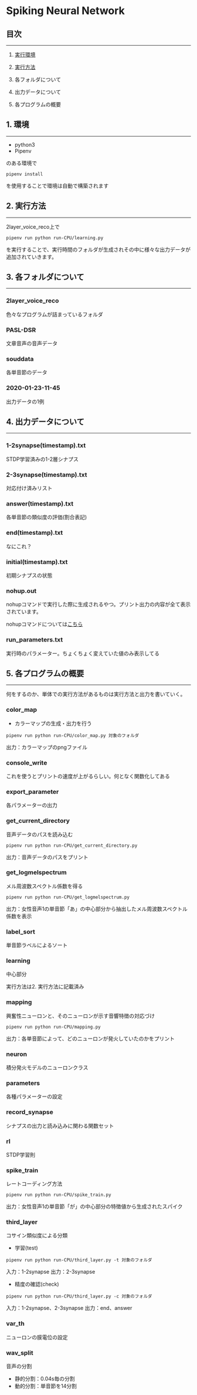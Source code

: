 # Spiking Neural Network

## 目次
---
1. [実行環境](https://github.com/cuculu321/snn-thesis/tree/make_readme#1-%E7%92%B0%E5%A2%83)

1. [実行方法](https://github.com/cuculu321/snn-thesis/tree/make_readme#2-実行方法)

1. 各フォルダについて

1. 出力データについて

1. 各プログラムの概要

## 1. 環境
---
* python3
* Pipenv

のある環境で
```
pipenv install
```
を使用することで環境は自動で構築されます

## 2. 実行方法
---

2layer_voice_reco上で
```
pipenv run python run-CPU/learning.py
```
を実行することで、実行時間のフォルダが生成されその中に様々な出力データが追加されていきます。

## 3. 各フォルダについて
---
### 2layer_voice_reco
色々なプログラムが詰まっているフォルダ

### PASL-DSR
文章音声の音声データ

### souddata
各単音節のデータ

### 2020-01-23-11-45
出力データの1例


## 4. 出力データについて
---

### 1-2synapse(timestamp).txt
STDP学習済みの1-2層シナプス

### 2-3synapse(timestamp).txt
対応付け済みリスト

### answer(timestamp).txt
各単音節の類似度の評価(割合表記)

### end(timestamp).txt
なにこれ？

### initial(timestamp).txt
初期シナプスの状態

### nohup.out
nohupコマンドで実行した際に生成されるやつ。プリント出力の内容が全て表示されています。

nohupコマンドについては[こちら](https://www.atmarkit.co.jp/ait/articles/1708/24/news022.html)

### run_parameters.txt
実行時のパラメーター。ちょくちょく変えていた値のみ表示してる

## 5. 各プログラムの概要
---
何をするのか、単体での実行方法があるものは実行方法と出力を書いていく。

### color_map
* カラーマップの生成・出力を行う
```
pipenv run python run-CPU/color_map.py 対象のフォルダ
```
出力：カラーマップのpngファイル

### console_write
これを使うとプリントの速度が上がるらしい。何となく関数化してある

### export_parameter
各パラメーターの出力

### get_current_directory
音声データのパスを読み込む

```
pipenv run python run-CPU/get_current_directory.py
```
出力：音声データのパスをプリント

### get_logmelspectrum
メル周波数スペクトル係数を得る

```
pipenv run python run-CPU/get_logmelspectrum.py
```
出力：女性音声1の単音節「あ」の中心部分から抽出したメル周波数スペクトル係数を表示

### label_sort
単音節ラベルによるソート

### learning
中心部分

実行方法は2. 実行方法に記載済み

### mapping
興奮性ニューロンと、そのニューロンが示す音響特徴の対応づけ

```
pipenv run python run-CPU/mapping.py
```
出力：各単音節によって、どのニューロンが発火していたのかをプリント

### neuron
積分発火モデルのニューロンクラス

### parameters
各種パラメーターの設定

### record_synapse
シナプスの出力と読み込みに関わる関数セット

### rl
STDP学習則

### spike_train
レートコーディング方法
```
pipenv run python run-CPU/spike_train.py
```
出力：女性音声1の単音節「が」の中心部分の特徴値から生成されたスパイク

### third_layer
コサイン類似度による分類

* 学習(test)
```
pipenv run python run-CPU/third_layer.py -t 対象のフォルダ
```
入力：1-2synapse
出力：2-3synapse

* 精度の確認(check)
```
pipenv run python run-CPU/third_layer.py -c 対象のフォルダ
```
入力：1-2synapse、2-3synapse
出力：end、answer

### var_th
ニューロンの膜電位の設定

### wav_split
音声の分割

* 静的分割：0.04s毎の分割
* 動的分割：単音節を14分割